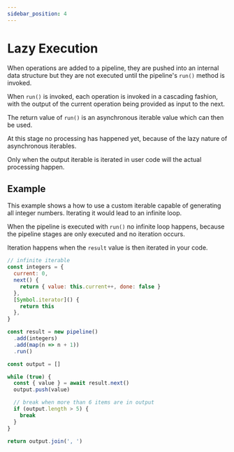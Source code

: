 ```yaml
---
sidebar_position: 4
---
```


# Lazy Execution

When operations are added to a pipeline, they are pushed into an internal data structure but they are not executed until the pipeline's `run()` method is invoked.

When `run()` is invoked, each operation is invoked in a cascading fashion, with the output of the current operation being provided as input to the next.

The return value of `run()` is an asynchronous iterable value which can then be used.

At this stage no processing has happened yet, because of the lazy nature of asynchronous iterables.

Only when the output iterable is iterated in user code will the actual processing happen.

## Example

This example shows a how to use a custom iterable capable of generating all integer numbers. Iterating it would lead to an infinite loop.

When the pipeline is executed with `run()` no infinite loop happens, because the pipeline stages are only executed and no iteration occurs.

Iteration happens when the `result` value is then iterated in your code.

```js live
// infinite iterable
const integers = {
  current: 0,
  next() {
    return { value: this.current++, done: false }
  },
  [Symbol.iterator]() {
    return this
  },
}

const result = new pipeline()
  .add(integers)
  .add(map(n => n + 1))
  .run()

const output = []

while (true) {
  const { value } = await result.next()
  output.push(value)

  // break when more than 6 items are in output
  if (output.length > 5) {
    break
  }
}

return output.join(', ')
```
